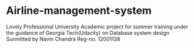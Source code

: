 # Airline-management-system
Lovely Professional University
Academic project for summer training 
under the guidance of Georgia Tech(Udacity) on Database system design
Sunmitted by Navin Chandra
Reg-no. 12001138

